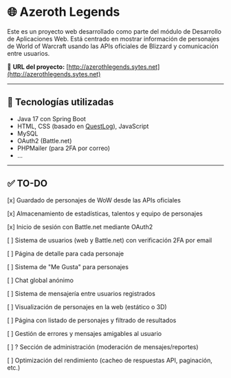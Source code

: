# 🌐 Azeroth Legends

Este es un proyecto web desarrollado como parte del módulo de Desarrollo de Aplicaciones Web. Está centrado en mostrar información de personajes de World of Warcraft usando las APIs oficiales de Blizzard y comunicación entre usuarios.

🔗 **URL del proyecto:** [http://azerothlegends.sytes.net](http://azerothlegends.sytes.net)

---

## 🚀 Tecnologías utilizadas

- Java 17 con Spring Boot
- HTML, CSS (basado en [QuestLog](https://github.com/BrettMCoding/QuestLog)), JavaScript
- MySQL
- OAuth2 (Battle.net)
- PHPMailer (para 2FA por correo)
- ...

---

## ✅ TO-DO

[x] Guardado de personajes de WoW desde las APIs oficiales

[x] Almacenamiento de estadísticas, talentos y equipo de personajes

[x] Inicio de sesión con Battle.net mediante OAuth2

[ ] Sistema de usuarios (web y Battle.net) con verificación 2FA por email

[ ] Página de detalle para cada personaje

[ ] Sistema de "Me Gusta" para personajes

[ ] Chat global anónimo

[ ] Sistema de mensajería entre usuarios registrados

[ ] Visualización de personajes en la web (estático o 3D)

[ ] Página con listado de personajes y filtrado de resultados

[ ] Gestión de errores y mensajes amigables al usuario

[ ] ? Sección de administración (moderación de mensajes/reportes)

[ ] Optimización del rendimiento (cacheo de respuestas API, paginación, etc.)
